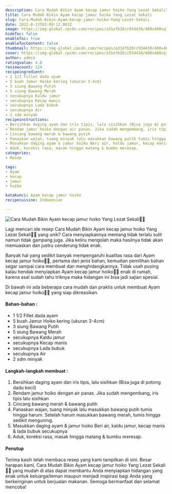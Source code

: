 ```yaml
---
description: Cara Mudah Bikin Ayam kecap jamur hoiko Yang Lezat Sekali"
title: Cara Mudah Bikin Ayam kecap jamur hoiko Yang Lezat Sekali
slug: Cara-Mudah-Bikin-Ayam-kecap-jamur-hoiko-Yang-Lezat-Sekali
date: 2022-8-13T03:09:12.063Z
image: https://img-global.cpcdn.com/recipes/a31efb26cc934430/400x400cq70/photo.jpg
hideToc: false
enableToc: true
enableTocContent: false
thumbnail: https://img-global.cpcdn.com/recipes/a31efb26cc934430/400x400cq70/photo.jpg
cover: https://img-global.cpcdn.com/recipes/a31efb26cc934430/400x400cq70/photo.jpg
author: admin
ratingvalue: 4.8
reviewcount: 124
recipeingredient:
- 1 1/2 Fillet dada ayam
- 5 buah Jamur Hoiko kering (ukuran 3-4cm)
- 3 siung Bawang Putih
- 5 siung Bawang Merah
- secukupnya Kaldu jamur
- secukupnya Kecap manis
- secukupnya Lada bubuk
- secukupnya Air
- 2 sdm minyak
recipeinstructions:
- Bersihkan daging ayam dan iris tipis, lalu sisihkan (Bisa juga di potong dadu kecil)
- Rendam jamur hoiko dengan air panas. Jika sudah mengembang, iris tipis lalu sisihkan
- Cincang bawang merah & bawang putih
- Panaskan wajan, tuang minyak lalu masukkan bawang putih tumis hingga harum. Setelah harum masukkan bawang merah, tumis hingga sedikit menguning.
- Masukkan daging ayam & jamur hoiko Beri air, kaldu jamur, kecap manis & lada bubuk secukupnya
- Aduk, koreksi rasa, masak hingga matang & bumbu meresap.
categories:
- Resep

tags:
- Ayam
- kecap
- jamur
- hoiko

katakunci: Ayam kecap jamur hoiko
recipecuisine: Indonesian

---
```


![Cara Mudah Bikin Ayam kecap jamur hoiko Yang Lezat Sekali👩‍🍳](https://img-global.cpcdn.com/recipes/a31efb26cc934430/400x400cq70/photo.jpg)

Lagi mencari ide resep Cara Mudah Bikin Ayam kecap jamur hoiko Yang Lezat Sekali👩‍🍳 yang unik? Cara menyiapkannya memang tidak terlalu sulit namun tidak gampang juga. Jika keliru mengolah maka hasilnya tidak akan memuaskan dan justru cenderung tidak enak.

Banyak hal yang sedikit banyak mempengaruhi kualitas rasa dari Ayam kecap jamur hoiko👩‍🍳, pertama dari jenis bahan, kemudian pemilihan bahan segar sampai cara membuat dan menghidangkannya. Tidak usah pusing kalau hendak menyiapkan Ayam kecap jamur hoiko👩‍🍳 enak di rumah, karena asal sudah tahu triknya maka hidangan ini bisa jadi sajian spesial.

Di bawah ini ada beberapa cara mudah dan praktis untuk membuat Ayam kecap jamur hoiko👩‍🍳 yang siap dikreasikan.

<!--inarticleads1-->

#### Bahan-bahan :

- 1 1/2 Fillet dada ayam
- 5 buah Jamur Hoiko kering (ukuran 3-4cm)
- 3 siung Bawang Putih
- 5 siung Bawang Merah
- secukupnya Kaldu jamur
- secukupnya Kecap manis
- secukupnya Lada bubuk
- secukupnya Air
- 2 sdm minyak

<!--inarticleads2-->

#### Langkah-langkah membuat :

1. Bersihkan daging ayam dan iris tipis, lalu sisihkan (Bisa juga di potong dadu kecil)
1. Rendam jamur hoiko dengan air panas. Jika sudah mengembang, iris tipis lalu sisihkan
1. Cincang bawang merah & bawang putih
1. Panaskan wajan, tuang minyak lalu masukkan bawang putih tumis hingga harum. Setelah harum masukkan bawang merah, tumis hingga sedikit menguning.
1. Masukkan daging ayam & jamur hoiko Beri air, kaldu jamur, kecap manis & lada bubuk secukupnya
1. Aduk, koreksi rasa, masak hingga matang & bumbu meresap.

#### Penutup

Terima kasih telah membaca resep yang kami tampilkan di sini. Besar harapan kami, Cara Mudah Bikin Ayam kecap jamur hoiko Yang Lezat Sekali👩‍🍳 yang mudah di atas dapat membantu Anda menyiapkan hidangan yang enak untuk keluarga/teman maupun menjadi inspirasi bagi Anda yang berkeinginan untuk berjualan makanan. Semoga bermanfaat dan selamat mencoba!